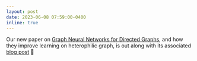 ```yaml
---
layout: post
date: 2023-06-08 07:59:00-0400
inline: true
---
```


Our new paper on [Graph Neural Networks for Directed Graphs](http://arxiv.org/abs/2305.10498), and how they improve learning on heterophilic graph, is out along with its associated [blog post](https://medium.com/data-science/direction-improves-graph-learning-170e797e94fe) 📝
